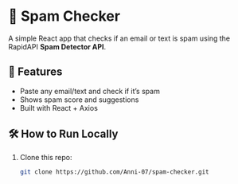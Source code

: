# 📧 Spam Checker

A simple React app that checks if an email or text is spam using the RapidAPI **Spam Detector API**.

## 🚀 Features
- Paste any email/text and check if it’s spam
- Shows spam score and suggestions
- Built with React + Axios

## 🛠️ How to Run Locally
1. Clone this repo:
   ```bash
   git clone https://github.com/Anni-07/spam-checker.git
